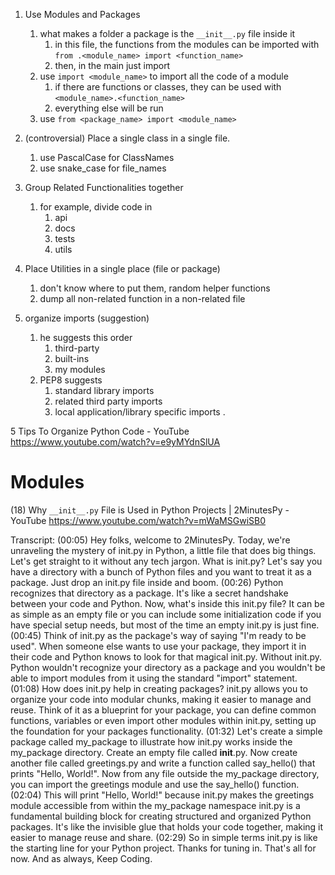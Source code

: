 
1. Use Modules and Packages
	1. what makes a folder a package is the `__init__.py` file inside it
		1. in this file, the functions from the modules can be imported with `from .<module_name> import <function_name>` 
		2. then, in the main just import 
	2. use `import <module_name>` to import all the code of a module
		1. if there are functions or classes, they can be used with `<module_name>.<function_name>`
		2. everything else will be run
	3. use `from <package_name> import <module_name>`

2. (controversial) Place a single class in a single file.
	1. use PascalCase for ClassNames
	2. use snake_case for file_names

3. Group Related Functionalities together
	1. for example, divide code in
		1. api
		2. docs
		3. tests
		4. utils

4. Place Utilities in a single place (file or package)
	1. don't know where to put them, random helper functions
	2. dump all non-related function in a non-related file

5. organize imports (suggestion)
	1. he suggests this order
		1. third-party
		2. built-ins
		3. my modules
	2. PEP8 suggests
		1. standard library imports
		2. related third party imports
		3. local application/library specific imports .

 5 Tips To Organize Python Code - YouTube
https://www.youtube.com/watch?v=e9yMYdnSlUA



# Modules


(18) Why `__init__.py` File is Used in Python Projects | 2MinutesPy - YouTube
https://www.youtube.com/watch?v=mWaMSGwiSB0

Transcript:
(00:05) Hey folks, welcome to 2MinutesPy. Today, we're unraveling the mystery of init.py in Python, a little file that does big things. Let's get straight to it without any tech jargon. What is init.py? Let's say you have a directory with a bunch of Python files and you want to treat it as a package. Just drop an init.py file inside and boom.
(00:26) Python recognizes that directory as a package. It's like a secret handshake between your code and Python. Now, what's inside this init.py file? It can be as simple as an empty file or you can include some initialization code if you have special setup needs, but most of the time an empty init.py is just fine.
(00:45) Think of init.py as the package's way of saying "I'm ready to be used". When someone else wants to use your package, they import it in their code and Python knows to look for that magical init.py. Without init.py. Python wouldn't recognize your directory as a package and you wouldn't be able to import modules from it using the standard "import" statement.
(01:08) How does init.py help in creating packages? init.py allows you to organize your code into modular chunks, making it easier to manage and reuse. Think of it as a blueprint for your package, you can define common functions, variables or even import other modules within init.py, setting up the foundation for your packages functionality.
(01:32) Let's create a simple package called my_package to illustrate how init.py works inside the my_package directory. Create an empty file called __init__.py. Now create another file called greetings.py and write a function called say_hello() that prints "Hello, World!". Now from any file outside the my_package directory, you can import the greetings module and use the say_hello() function.
(02:04) This will print "Hello, World!" because init.py makes the greetings module accessible from within the my_package namespace init.py is a fundamental building block for creating structured and organized Python packages. It's like the invisible glue that holds your code together, making it easier to manage reuse and share.
(02:29) So in simple terms init.py is like the starting line for your Python project. Thanks for tuning in. That's all for now. And as always, Keep Coding.
